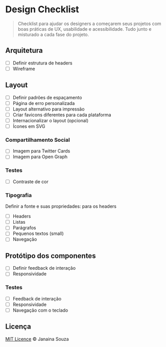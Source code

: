 # Design Checklist

> Checklist para ajudar os designers a começarem seus projetos com boas práticas de UX, usabilidade e acessibilidade. Tudo junto e misturado a cada fase do projeto. 

## Arquitetura

- [ ] Definir estrutura de headers
- [ ] Wireframe

## Layout

- [ ] Definir padrões de espaçamento
- [ ] Página de erro personalizada
- [ ] Layout alternativo para impressão
- [ ] Criar favicons diferentes para cada plataforma
- [ ] Internacionalizar o layout (opcional)
- [ ] Ícones em SVG

### Compartilhamento Social

- [ ] Imagem para Twitter Cards
- [ ] Imagem para Open Graph

### Testes

- [ ] Contraste de cor

### Tipografia

Definir a fonte e suas propriedades: para os headers
- [ ] Headers
- [ ] Listas
- [ ] Parágrafos
- [ ] Pequenos textos (small)
- [ ] Navegação

## Protótipo dos componentes

- [ ] Definir feedback de interação
- [ ] Responsividade

### Testes

- [ ] Feedback de interação
- [ ] Responsividade
- [ ] Navegação com o teclado

## Licença
[MIT Licence](https://github.com/janasouza/design-checklist/blob/master/LICENCE.md) © Janaina Souza
